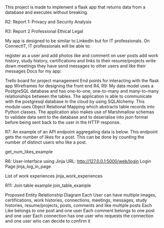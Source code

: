 This project is made to implement a flask app that returns data from a database and executes without breaking.

R2: Report 1: Privacy and Security Analysis

R3: Report 2 Professional Ethical Legal

My app is designed to be similar to LinkedIn but for IT professionals. On ConnectIT, IT professionals will be able to:

register as a user and add photos
like and comment on user posts
add work history, study history, certifications and links to their resume/projects
write down meetings they have
send messages to other users and like their messages
Docs for my app:

Trello board for project management
End points for interacting with the flask app
Wireframes for designing the front end
R4, R9: My data model uses a PostgreSQL database and has one-to-one, one-to-many and many-to-many relationships between the tables. The application is able to communicate with the postgresql database in the cloud by using SQLAlchemy. This module uses Object Relational Mapping which abstracts table records into Python classes. The application also makes use of Marshmallow schemas to validate data sent to the database and to deserialise into json format before being sent back to the user in the HTTP response.

R7: An example of an API endpoint aggregating data is below. This endpoint gets the number of likes for a post. This can be done by counting the number of distinct users who like a post.

get_num_likes_example

R6: User-interface using Jinja
URL: http://127.0.0.1:5000/web/login
Login Page
jinja_log_in_page

List of work experiences
jinja_work_experiences

R11: Join table example
join_table_example

Proposed Entity Relationship Diagram
Each User can have multiple images, certifications, work histories, connections, meetings, messages, study histories, resume/projects, posts, comments and like multiple posts
Each Like belongs to one post and one user
Each comment belongs to one post and one user
Each connection has one user who requests the connection and one user who can decide to confirm it
